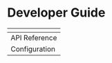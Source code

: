 # Developer Guide

<table data-view="cards"><thead><tr><th></th></tr></thead><tbody><tr><td>API Reference</td></tr><tr><td>Configuration</td></tr></tbody></table>

